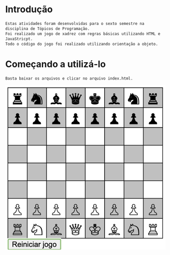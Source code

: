 # Introdução
```
Estas atividades foram desenvolvidas para o sexto semestre na disciplina de Tópicos de Programação.
Foi realizado um jogo de xadrez com regras básicas utilizando HTML e JavaStricpt.
Todo o código do jogo foi realizado utilizando orientação a objeto.
```
# Começando a utilizá-lo
```
Basta baixar os arquivos e clicar no arquivo index.html.
```

![alt text](https://github.com/matheusvalbert/Xadrez-javascript/blob/master/jogo_imagem.png)
